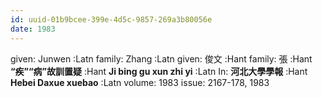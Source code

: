 ```yaml
---
id: uuid-01b9bcee-399e-4d5c-9857-269a3b80056e
date: 1983
---
```


given: Junwen :Latn
family: Zhang :Latn
given: 俊文 :Hant
family: 張 :Hant
**“疾”“病”故訓置疑** :Hant
**Ji bing gu xun zhi yi** :Latn
In: 
**河北大學學報** :Hant
**Hebei Daxue xuebao** :Latn
volume: 1983
issue: 2167-178, 1983